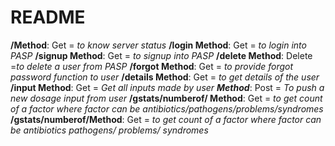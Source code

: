 # README
**/Method**: Get = *to know server status*
**/login Method**: Get = *to login into PASP*
**/signup Method**: Get = *to signup into PASP*
**/delete Method**: Delete =*to delete a user from PASP*
**/forgot Method**: Get = *to provide forgot password function to user*
**/details Method**: Get = *to get details of the user*
**/input Method**: Get = *Get all inputs made by user*
          ***Method***: Post = *To push a new dosage input from user*
**/gstats/numberof/<factor> Method**: Get = *to get count of a factor where factor can be antibiotics/pathogens/problems/syndromes*
**/gstats/numberof/<factor>Method**: Get = *to get count of a factor where factor can be antibiotics pathogens/ problems/ syndromes*
